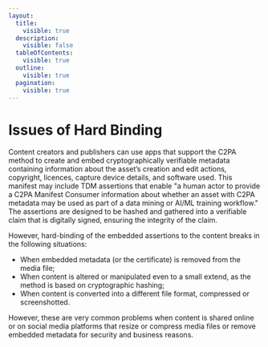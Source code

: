 ```yaml
---
layout:
  title:
    visible: true
  description:
    visible: false
  tableOfContents:
    visible: true
  outline:
    visible: true
  pagination:
    visible: true
---
```


# Issues of Hard Binding

Content creators and publishers can use apps that support the C2PA method to create and embed cryptographically verifiable metadata containing information about the asset’s creation and edit actions, copyright, licences, capture device details, and software used. This manifest may include TDM assertions that enable "a human actor to provide a C2PA Manifest Consumer information about whether an asset with C2PA metadata may be used as part of a data mining or AI/ML training workflow." The assertions are designed to be hashed and gathered into a verifiable claim that is digitally signed, ensuring the integrity of the claim.

However, hard-binding of the embedded assertions to the content breaks in the following situations:&#x20;

* When embedded metadata (or the certificate) is removed from the media file;
* When content is altered or manipulated even to a small extend, as the method is based on cryptographic hashing;&#x20;
* When content is converted into a different file format, compressed or screenshotted.

However, these are very common problems when content is shared online or on social media platforms that resize or compress media files or remove embedded metadata for security and business reasons.
